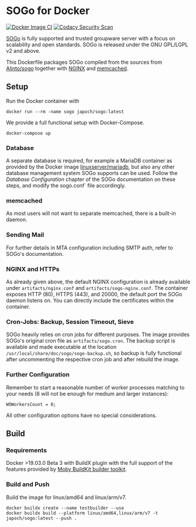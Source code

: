 # SOGo for Docker

[![Docker Image CI](https://github.com/japoch/SOGo/actions/workflows/docker-image.yml/badge.svg)](https://github.com/japoch/SOGo/actions/workflows/docker-image.yml)
[![Codacy Security Scan](https://github.com/japoch/SOGo/actions/workflows/codacy.yml/badge.svg)](https://github.com/japoch/SOGo/actions/workflows/codacy.yml)

[SOGo](http://www.sogo.nu) is fully supported and trusted groupware server with a focus on scalability and open standards. SOGo is released under the GNU GPL/LGPL v2 and above. 

This Dockerfile packages SOGo compiled from the sources from [Alinto/sogo](https://github.com/Alinto/sogo) together with [NGINX](https://www.nginx.com/) and [memcached](https://memcached.org/).

## Setup

Run the Docker container with

    docker run --rm -name sogo japoch/sogo:latest


We provide a full functional setup with Docker-Compose.

    docker-compose up

### Database

A separate database is required, for example a MariaDB container as provided by the Docker image [linuxserver/mariadb](https://hub.docker.com/r/linuxserver/mariadb), but also any other database management system SOGo supports can be used. Follow the _Database Configuration_ chapter of the SOGo documentation on these steps, and modify the sogo.conf` file accordingly.

### memcached

As most users will not want to separate memcached, there is a built-in daemon.

### Sending Mail

For further details in MTA configuration including SMTP auth, refer to SOGo's documentation.

### NGINX and HTTPs

As already given above, the default NGINX configuration is already available under `artifacts/nginx.conf` and  `artifacts/sogo-nginx.conf`. The container exposes HTTP (80), HTTPS (443), and 20000, the default port the SOGo daemon listens on. You can directly include the certificates within the container.

### Cron-Jobs: Backup, Session Timeout, Sieve

SOGo heavily relies on cron jobs for different purposes. The image provides SOGo's original cron file as `artifacts/sogo.cron`. The backup script is available and made executable at the location `/usr/local/share/doc/sogo/sogo-backup.sh`, so backup is fully functional after uncommenting the respective cron job and after rebuild the image.

### Further Configuration

Remember to start a reasonable number of worker processes matching to your needs (8 will not be enough for medium and larger instances):

    WOWorkersCount = 8;

All other configuration options have no special considerations.

## Build

### Requirements

Docker >19.03.0 Beta 3 with BuildX plugin with the full support of the features provided by [Moby BuildKit builder toolkit](https://github.com/moby/buildkit).

### Build and Push

Build the image for linux/amd64 and linux/arm/v7.

    docker buildx create --name testbuilder --use
    docker buildx build --platform linux/amd64,linux/arm/v7 -t japoch/sogo:latest --push .
